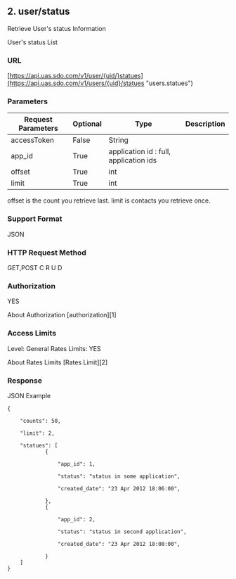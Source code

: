 ## 2. user/status

Retrieve User's status Information

User's status List

### URL

[https://api.uas.sdo.com/v1/user/{uid/}statues](https://api.uas.sdo.com/v1/users/{uid}/statues "users.statues")


### Parameters
Request Parameters  |  Optional  |  Type  |  Description  
-------------|-----------|---------|--------
accessToken			|  False	 |  String|  
app_id              |  True      |  application id : full, application ids  
offset				|  True      |  int   |  
limit 				|  True      |  int   |  

offset is the count you retrieve last.
limit is contacts you retrieve once.


### Support Format

JSON

### HTTP Request Method

GET,POST
C
R
U
D

### Authorization

YES


About Authorization [authorization][1]

### Access Limits

Level: General
Rates Limits: YES


About Rates Limits [Rates Limit][2]

### Response

JSON Example


    {

		"counts": 50,  
				
		"limit": 2,  

        "statues": [
        	    {

                    "app_id": 1,

                    "status": "status in some application",

                    "created_date": "23 Apr 2012 18:06:00",

                },
        	    {

                    "app_id": 2,

                    "status": "status in second application",

                    "created_date": "23 Apr 2012 18:08:00",

                }
        ]
    }
